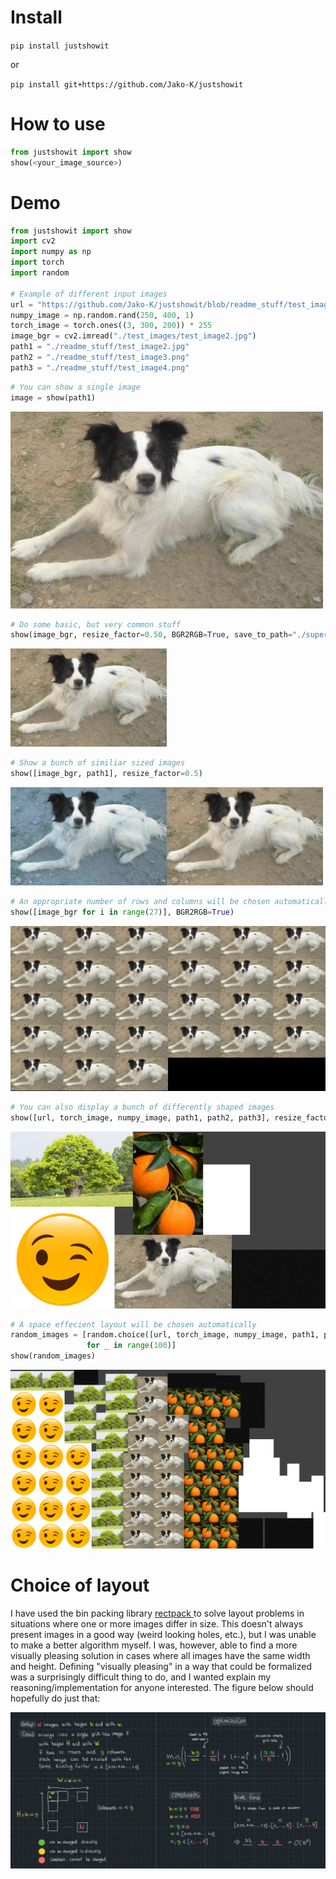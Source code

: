 # Install

`pip install justshowit`

or 

`pip install git+https://github.com/Jako-K/justshowit`

# How to use
```python
from justshowit import show 
show(<your_image_source>)
```

# Demo


```python
from justshowit import show 
import cv2
import numpy as np
import torch
import random

# Example of different input images
url = "https://github.com/Jako-K/justshowit/blob/readme_stuff/test_image1.png"
numpy_image = np.random.rand(250, 400, 1)
torch_image = torch.ones((3, 300, 200)) * 255
image_bgr = cv2.imread("./test_images/test_image2.jpg")
path1 = "./readme_stuff/test_image2.jpg"
path2 = "./readme_stuff/test_image3.png"
path3 = "./readme_stuff/test_image4.png"
```


```python
# You can show a single image
image = show(path1)
```

![](https://github.com/Jako-K/justshowit/blob/main/readme_stuff/1.jpg?raw=True)


```python
# Do some basic, but very common stuff
show(image_bgr, resize_factor=0.50, BGR2RGB=True, save_to_path="./super_nice_image.png")
```

![](https://github.com/Jako-K/justshowit/blob/main/readme_stuff/2.png?raw=True)


```python
# Show a bunch of similiar sized images 
show([image_bgr, path1], resize_factor=0.5)
```

![](https://github.com/Jako-K/justshowit/blob/main/readme_stuff/3.png?raw=True)


```python
# An appropriate number of rows and columns will be chosen automatically
show([image_bgr for i in range(27)], BGR2RGB=True)
```

![](https://github.com/Jako-K/justshowit/blob/main/readme_stuff/4.png?raw=True)


```python
# You can also display a bunch of differently shaped images
show([url, torch_image, numpy_image, path1, path2, path3], resize_factor=0.5)
```

![](https://github.com/Jako-K/justshowit/blob/main/readme_stuff/5.png?raw=True)

```python
# A space effecient layout will be chosen automatically
random_images = [random.choice([url, torch_image, numpy_image, path1, path2, path3]) 
                 for _ in range(100)]
show(random_images)
```

![](https://github.com/Jako-K/justshowit/blob/main/readme_stuff/6.png?raw=True)

# Choice of layout

I have used the bin packing library [rectpack ](https://github.com/secnot/rectpack) to solve layout problems in situations where one or more images differ in size. This doesn't always present images in a good way (weird looking holes, etc.), but I was unable to make a better algorithm myself. I was, however, able to find a more visually pleasing solution in cases where all images have the same width and height. Defining "visually pleasing" in a way that could be formalized was a surprisingly difficult thing to do, and I wanted explain my reasoning/implementation for anyone interested. The figure below should hopefully do just that:

![](https://github.com/Jako-K/justshowit/blob/main/readme_stuff/algo.jpg?raw=True)
